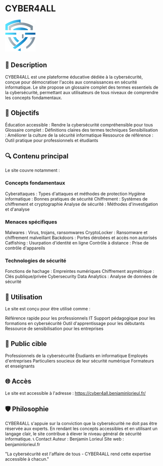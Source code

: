 # CYBER4ALL
![Logo CYBER4ALL](images/logos/CYBER4ALL/cyber4all_nobg_notxt.png)

## 📖 Description
CYBER4ALL est une plateforme éducative dédiée à la cybersécurité, conçue pour démocratiser l'accès aux connaissances en sécurité informatique. Le site propose un glossaire complet des termes essentiels de la cybersécurité, permettant aux utilisateurs de tous niveaux de comprendre les concepts fondamentaux.
## 🎯 Objectifs

Éducation accessible : Rendre la cybersécurité compréhensible pour tous
Glossaire complet : Définitions claires des termes techniques
Sensibilisation : Améliorer la culture de la sécurité informatique
Ressource de référence : Outil pratique pour professionnels et étudiants

## 🔍 Contenu principal
Le site couvre notamment :
### Concepts fondamentaux

Cyberattaques : Types d'attaques et méthodes de protection
Hygiène informatique : Bonnes pratiques de sécurité
Chiffrement : Systèmes de chiffrement et cryptographie
Analyse de sécurité : Méthodes d'investigation et d'analyse

### Menaces spécifiques

Malwares : Virus, trojans, ransomwares
CryptoLocker : Ransomware et chiffrement malveillant
Backdoors : Portes dérobées et accès non autorisés
Catfishing : Usurpation d'identité en ligne
Contrôle à distance : Prise de contrôle d'appareils

### Technologies de sécurité

Fonctions de hachage : Empreintes numériques
Chiffrement asymétrique : Clés publique/privée
Cybersecurity Data Analytics : Analyse de données de sécurité

## 🚀 Utilisation
Le site est conçu pour être utilisé comme :

Référence rapide pour les professionnels IT
Support pédagogique pour les formations en cybersécurité
Outil d'apprentissage pour les débutants
Ressource de sensibilisation pour les entreprises

## 👥 Public cible

Professionnels de la cybersécurité
Étudiants en informatique
Employés d'entreprises
Particuliers soucieux de leur sécurité numérique
Formateurs et enseignants

## 🌐 Accès
Le site est accessible à l'adresse : https://cyber4all.benjaminlorieul.fr/

## 🛡️ Philosophie
CYBER4ALL s'appuie sur la conviction que la cybersécurité ne doit pas être réservée aux experts. En rendant les concepts accessibles et en utilisant un langage clair, le site contribue à élever le niveau général de sécurité informatique.
📞 Contact
Auteur : Benjamin Lorieul
Site web : benjaminlorieul.fr

"La cybersécurité est l'affaire de tous - CYBER4ALL rend cette expertise accessible à chacun."
